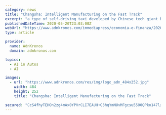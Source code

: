 ```yaml
---
category: news
title: "Changsha: Intelligent Manufacturing on the Fast Track"
excerpt: "a type of self-driving taxi developed by Chinese tech giant Baidu. \"It's really a convenient service. The taxi arrived in just a few minutes after I typed in my destination address and pressed the ..."
publishedDateTime: 2020-05-20T23:03:00Z
webUrl: "https://www.adnkronos.com/immediapress/economia-e-finanza/2020/05/20/changsha-intelligent-manufacturing-the-fast-track_ttuqFGGEuxEqbcLraqdlQN.html"
type: article

provider:
  name: AdnKronos
  domain: adnkronos.com

topics:
  - AI in Autos
  - AI

images:
  - url: "https://www.adnkronos.com/res/img/logo_adn_484x252.jpg"
    width: 484
    height: 252
    title: "Changsha: Intelligent Manufacturing on the Fast Track"

secured: "CcS4fhyTEHOn2zg4mAx0YPVrCLI7EAUH+C3hqYmNUvMFgcsu5500QPko147lzog/XPxSPKyZGdA5wgL3/dnsNhHYAFVmnrovrmirFO8mZbcG7L55Gc2yg6nEcwrb9/+wQ0BwjBMi6XwfhTPUlxCdju2T4LCP1jjf4smAiX2v0UE/4WsylTsDhnoMxml9jHeW4aQrUpNdJNZ/+PQW7pdvy15E6pf2+c+YnjL176wDeMvaDW65aT/1ww89wcH1zm4fFwaTuCIlXTVeJnrEu1ulb5on5HcycUjP2rPSIHcI9xPvwBCN3gbKZ11E7ncSqyl8;h+0bNmJJCFkq2eAceQjniw=="
---
```


